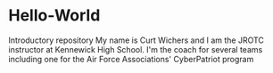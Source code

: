# Hello-World
Introductory repository
My name is Curt Wichers and I am the JROTC instructor at Kennewick High School.  I'm the coach for several teams including one for the Air Force Associations' CyberPatriot program
